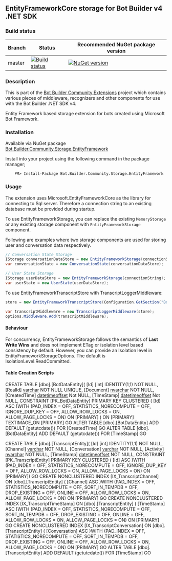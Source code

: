 ## EntityFrameworkCore storage for Bot Builder v4 .NET SDK

### Build status
| Branch | Status | Recommended NuGet package version |
| ------ | ------ | ------ |
| master | [![Build status](https://ci.appveyor.com/api/projects/status/b9123gl3kih8x9cb?svg=true)](https://ci.appveyor.com/project/garypretty/botbuilder-community) | [![NuGet version](https://img.shields.io/badge/NuGet-1.0.184-blue.svg)](https://www.nuget.org/packages/Bot.Builder.Community.Storage.EntityFramework/) |

### Description

This is part of the [Bot Builder Community Extensions](https://github.com/garypretty/botbuilder-community) project which contains various pieces of middleware, recognizers and other components for use with the Bot Builder .NET SDK v4.

Entity Framework based storage extension for bots created using Microsoft Bot Framework.

### Installation

Available via NuGet package [Bot.Builder.Community.Storage.EntityFramework](https://www.nuget.org/packages/Bot.Builder.Community.Storage.EntityFramework/)

Install into your project using the following command in the package manager;
```
    PM> Install-Package Bot.Builder.Community.Storage.EntityFramework
```

### Usage

The extension uses Microsoft.EntityFrameworkCore as the library for connecting to Sql server. Therefore a connection string to an existing database must be provided during startup. 

To use EntityFrameworkStorage, you can replace the existing `MemoryStorage` or any existing storage component with `EntityFrameworkStorage` component. 

Following are examples where two storage components are used for storing user and conversation data respectively.

```csharp
// Conversation State Storage
IStorage conversationDataStore = new EntityFrameworkStorage(connectionString);
var conversationState = new ConversationState(conversationDataStore);

// User State Storage
IStorage userDataStore = new EntityFrameworkStorage(connectionString);
var userState = new UserState(userDataStore);
```

To use EntityFrameworkTranscriptStore with TranscriptLoggerMiddleware: 

```csharp
store = new EntityFrameworkTranscriptStore(Configuration.GetSection("BotDataConnectionString").Value);

var transcriptMiddleware = new TranscriptLoggerMiddleware(store);
options.Middleware.Add(transcriptMiddleware);
```

#### Behaviour

For concurrency, EntityFrameworkStorage follows the semantics of **Last Write Wins** and does not implement ETag or isolation level based consistency by default.  However, you can provide an Isolation level in EntityFrameworkStorageOptions. The default is IsolationLevel.ReadCommitted.  

#### Table Creation Scripts

CREATE TABLE [dbo].[BotDataEntity](
	[Id] [int] IDENTITY(1,1) NOT NULL,
	[RealId] [varchar](1024) NOT NULL UNIQUE,
	[Document] [nvarchar](max) NOT NULL,
	[CreatedTime] [datetimeoffset](7) Not NULL,
	[TimeStamp] [datetimeoffset](7) Not NULL,
 CONSTRAINT [PK_BotDataEntity] PRIMARY KEY CLUSTERED 
(
	[Id] ASC
)WITH (PAD_INDEX = OFF, STATISTICS_NORECOMPUTE = OFF, IGNORE_DUP_KEY = OFF, ALLOW_ROW_LOCKS = ON, ALLOW_PAGE_LOCKS = ON) ON [PRIMARY]
) ON [PRIMARY] TEXTIMAGE_ON [PRIMARY]
GO
ALTER TABLE [dbo].[BotDataEntity] ADD  DEFAULT (getutcdate()) FOR [CreatedTime]
GO
ALTER TABLE [dbo].[BotDataEntity] ADD  DEFAULT (getutcdate()) FOR [TimeStamp]
GO

CREATE TABLE [dbo].[TranscriptEntity](
	[Id] [int] IDENTITY(1,1) NOT NULL,
	[Channel] [varchar](256) NOT NULL,
	[Conversation] [varchar](1024) NOT NULL,
    [Activity] [nvarchar](max) NOT NULL,
	[TimeStamp] [datetimeoffset](7) NOT NULL,
 CONSTRAINT [PK_TranscriptEntity] PRIMARY KEY CLUSTERED 
(
	[Id] ASC
)WITH (PAD_INDEX = OFF, STATISTICS_NORECOMPUTE = OFF, IGNORE_DUP_KEY = OFF, ALLOW_ROW_LOCKS = ON, ALLOW_PAGE_LOCKS = ON) ON [PRIMARY])
GO
CREATE NONCLUSTERED INDEX [IX_TranscriptChannel] ON [dbo].[TranscriptEntity]
(
	[Channel] ASC
)WITH (PAD_INDEX = OFF, STATISTICS_NORECOMPUTE = OFF, SORT_IN_TEMPDB = OFF, DROP_EXISTING = OFF, ONLINE = OFF, ALLOW_ROW_LOCKS = ON, ALLOW_PAGE_LOCKS = ON) ON [PRIMARY]
GO
CREATE NONCLUSTERED INDEX [IX_TranscriptTimeStamp] ON [dbo].[TranscriptEntity]
(
	[TimeStamp] ASC
)WITH (PAD_INDEX = OFF, STATISTICS_NORECOMPUTE = OFF, SORT_IN_TEMPDB = OFF, DROP_EXISTING = OFF, ONLINE = OFF, ALLOW_ROW_LOCKS = ON, ALLOW_PAGE_LOCKS = ON) ON [PRIMARY]
GO
CREATE NONCLUSTERED INDEX [IX_TranscriptConversation] ON [dbo].[TranscriptEntity]
(
	[Conversation] ASC
)WITH (PAD_INDEX = OFF, STATISTICS_NORECOMPUTE = OFF, SORT_IN_TEMPDB = OFF, DROP_EXISTING = OFF, ONLINE = OFF, ALLOW_ROW_LOCKS = ON, ALLOW_PAGE_LOCKS = ON) ON [PRIMARY]
GO
ALTER TABLE [dbo].[TranscriptEntity] ADD  DEFAULT (getutcdate()) FOR [TimeStamp]
GO
